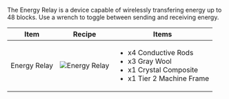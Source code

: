 The Energy Relay is a device capable of wirelessly transfering energy up to 48 blocks. Use a wrench to toggle between sending and receiving energy.

| Item | Recipe | Items |
|------|--------|-------|
| Energy Relay| ![Energy Relay](https://cdn.discordapp.com/attachments/739536694398812230/879189135536058409/energy_relay.png) | <ul><li>x4 Conductive Rods</li><li>x3 Gray Wool</li><li>x1 Crystal Composite</li><li>x1 Tier 2 Machine Frame</li></ul> |